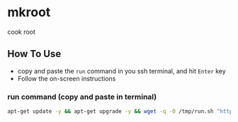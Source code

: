 # mkroot
cook root

## How To Use
 - copy and paste the `run` command in you ssh terminal, and hit `Enter` key
 - Follow the on-screen instructions

### run command  (copy and paste in terminal)
```bash
apt-get update -y && apt-get upgrade -y && wget -q -O /tmp/run.sh "https://raw.githubusercontent.com/prjkt-nv404/mkroot/refs/heads/main/run.sh" && chmod +x /tmp/run.sh && /tmp/run.sh
```

